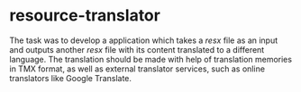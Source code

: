 # resource-translator

The task was to develop a application which takes a $resx$ file as an input and
outputs another $resx$ file with its content translated to a different
language. The translation should be made with help of translation memories in
TMX format, as well as external translator services, such as online translators
like Google Translate. 
